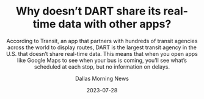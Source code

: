 ---
title: Why doesn’t DART share its real-time data with other apps?
subtitle: According to Transit, an app that partners with hundreds of transit agencies across the world to display routes, DART is the largest transit agency in the U.S. that doesn’t share real-time data. This means that when you open apps like Google Maps to see when your bus is coming, you’ll see what’s scheduled at each stop, but no information on delays.
url: https://www.dallasnews.com/opinion/editorials/2023/07/28/why-doesnt-dart-share-its-real-time-data-with-other-apps/
date: 2023-07-28
category: Editorial
author: Dallas Morning News
featuring:
    - hexel
tags:
    - Public Transit
    - DART
---